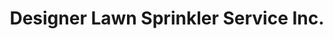 ---
title: "Designer Lawn Sprinkler Service Inc."
url: /wakefield/designer-lawn-sprinkler-service-inc/
shop: shop
---